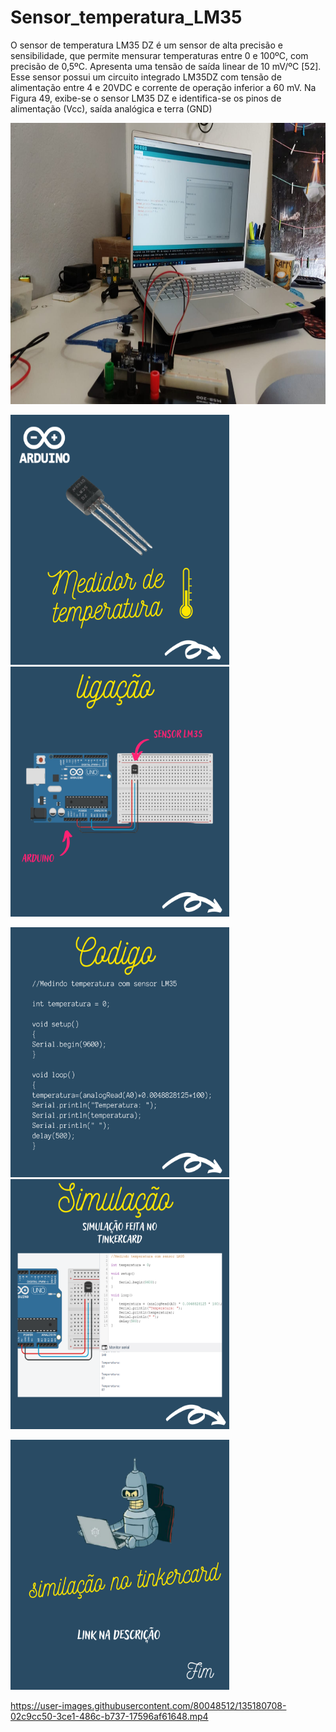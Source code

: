 # Sensor_temperatura_LM35
O sensor de temperatura LM35 DZ é um sensor de alta precisão e sensibilidade, que 
permite mensurar temperaturas entre 0 e 100ºC, com precisão de 0,5ºC. Apresenta uma 
tensão de saída linear de 10 mV/ºC [52]. Esse sensor possui um circuito integrado LM35DZ
com tensão de alimentação entre 4 e 20VDC e corrente de operação inferior a 60 mV. Na 
Figura 49, exibe-se o sensor LM35 DZ e identifica-se os pinos de alimentação (Vcc), saída 
analógica e terra (GND)

<img src="https://github.com/joaoryan/Sensor_temperatura_LM35/blob/main/img/projetotemp.jpeg" width="700px" height="450px"/>

<img src="https://github.com/joaoryan/Sensor_temperatura_LM35/blob/main/img/1.png" width="350px" height="400px" /><img src="https://github.com/joaoryan/Sensor_temperatura_LM35/blob/main/img/2.png" width="350px" height="400px" />

<img src="https://github.com/joaoryan/Sensor_temperatura_LM35/blob/main/img/3.png" width="350px" height="400px" /><img src="https://github.com/joaoryan/Sensor_temperatura_LM35/blob/main/img/4.png" width="350px" height="400px" />

<img src="https://github.com/joaoryan/Sensor_temperatura_LM35/blob/main/img/5.png" width="350px" height="400px" />

https://user-images.githubusercontent.com/80048512/135180708-02c9cc50-3ce1-486c-b737-17596af61648.mp4
